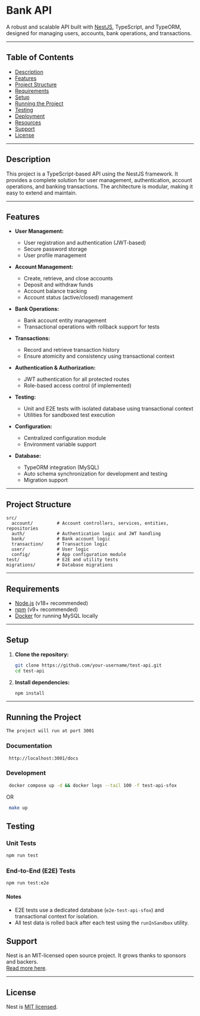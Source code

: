 
# Bank API

A robust and scalable API built with [NestJS](https://nestjs.com/), TypeScript, and TypeORM, designed for managing users, accounts, bank operations, and transactions.

---

## Table of Contents

- [Description](#description)
- [Features](#features)
- [Project Structure](#project-structure)
- [Requirements](#requirements)
- [Setup](#setup)
- [Running the Project](#running-the-project)
- [Testing](#testing)
- [Deployment](#deployment)
- [Resources](#resources)
- [Support](#support)
- [License](#license)

---

## Description

This project is a TypeScript-based API using the NestJS framework. It provides a complete solution for user management, authentication, account operations, and banking transactions. The architecture is modular, making it easy to extend and maintain.

---

## Features

- **User Management:**  
  - User registration and authentication (JWT-based)
  - Secure password storage
  - User profile management

- **Account Management:**  
  - Create, retrieve, and close accounts
  - Deposit and withdraw funds
  - Account balance tracking
  - Account status (active/closed) management

- **Bank Operations:**  
  - Bank account entity management
  - Transactional operations with rollback support for tests

- **Transactions:**  
  - Record and retrieve transaction history
  - Ensure atomicity and consistency using transactional context

- **Authentication & Authorization:**  
  - JWT authentication for all protected routes
  - Role-based access control (if implemented)

- **Testing:**  
  - Unit and E2E tests with isolated database using transactional context
  - Utilities for sandboxed test execution

- **Configuration:**  
  - Centralized configuration module
  - Environment variable support

- **Database:**  
  - TypeORM integration (MySQL)
  - Auto schema synchronization for development and testing
  - Migration support

---

## Project Structure

```
src/
  account/         # Account controllers, services, entities, repositories
  auth/            # Authentication logic and JWT handling
  bank/            # Bank account logic
  transaction/     # Transaction logic
  user/            # User logic
  config/          # App configuration module
test/              # E2E and utility tests
migrations/        # Database migrations
```

---

## Requirements

- [Node.js](https://nodejs.org/) (v18+ recommended)
- [npm](https://www.npmjs.com/) (v9+ recommended)
- [Docker](https://www.docker.com/) for running MySQL locally

---

## Setup

1. **Clone the repository:**
   ```bash
   git clone https://github.com/your-username/test-api.git
   cd test-api
   ```

2. **Install dependencies:**
   ```bash
   npm install
   ```

---

## Running the Project

`The project will run at port 3001`
### Documentation

```
 http://localhost:3001/docs
```


### Development

```bash
 docker compose up -d && docker logs --tail 100 -f test-api-sfox
```

OR

```bash
 make up
```

## Testing

### Unit Tests

```bash
npm run test
```

### End-to-End (E2E) Tests

```bash
npm run test:e2e
```

#### Notes

- E2E tests use a dedicated database (`e2e-test-api-sfox`) and transactional context for isolation.
- All test data is rolled back after each test using the `runInSandbox` utility.



## Support

Nest is an MIT-licensed open source project. It grows thanks to sponsors and backers.  
[Read more here](https://docs.nestjs.com/support).

---

## License

Nest is [MIT licensed](https://github.com/nestjs/nest/blob/master/LICENSE).